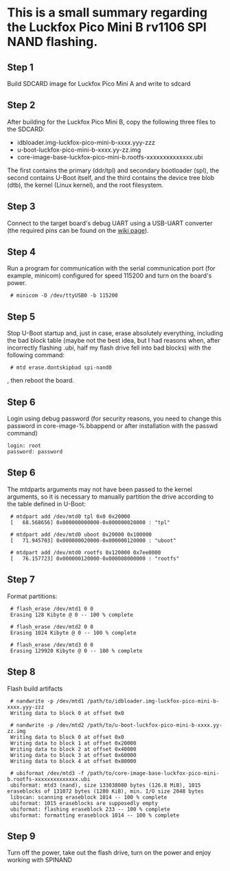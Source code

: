 

# This is a small summary regarding the Luckfox Pico Mini B rv1106 SPI NAND flashing.

## Step 1

Build SDCARD image for Luckfox Pico Mini A and write to sdcard

## Step 2

After building for the Luckfox Pico Mini B, copy the following three files to the SDCARD:
- idbloader.img-luckfox-pico-mini-b-xxxx.yyy-zzz
- u-boot-luckfox-pico-mini-b-xxxx.yy-zz.img
- core-image-base-luckfox-pico-mini-b.rootfs-xxxxxxxxxxxxxx.ubi

The first contains the primary (ddr/tpl) and secondary bootloader (spl), the second contains U-Boot itself, and the third contains the device tree blob (dtb), the kernel (Linux kernel), and the root filesystem.

## Step 3

Connect to the target board's debug UART using a USB-UART converter (the required pins can be found on the [wiki page](https://wiki.luckfox.com/Luckfox-Pico-Plus-Mini/UART)).

## Step 4

Run a program for communication with the serial communication port (for example, minicom) configured for speed 115200 and turn on the board's power.

```
 # minicom -D /dev/ttyUSB0 -b 115200
```

## Step 5

Stop U-Boot startup and, just in case, erase absolutely everything, including the bad block table (maybe not the best idea, but I had reasons when, after incorrectly flashing .ubi, half my flash drive fell into bad blocks) with the following command:

```
 # mtd erase.dontskipbad spi-nand0
```

, then reboot the board.

## Step 6

Login using debug password (for security reasons, you need to change this password in core-image-%.bbappend or after installation with the passwd command)

```
login: root
password: password
```

## Step 6

The mtdparts arguments may not have been passed to the kernel arguments, so it is necessary to manually partition the drive according to the table defined in U-Boot:

```
 # mtdpart add /dev/mtd0 tpl 0x0 0x20000
 [   68.568656] 0x000000000000-0x000000020000 : "tpl"

 # mtdpart add /dev/mtd0 uboot 0x20000 0x100000
 [   71.945703] 0x000000020000-0x000000120000 : "uboot"

 # mtdpart add /dev/mtd0 rootfs 0x120000 0x7ee0000
 [   76.157723] 0x000000120000-0x000008000000 : "rootfs"
```

## Step 7

Format partitions:

```
 # flash_erase /dev/mtd1 0 0
 Erasing 128 Kibyte @ 0 -- 100 % complete 

 # flash_erase /dev/mtd2 0 0
 Erasing 1024 Kibyte @ 0 -- 100 % complete 

 # flash_erase /dev/mtd3 0 0
 Erasing 129920 Kibyte @ 0 -- 100 % complete 
```

## Step 8

Flash build artifacts

```
 # nandwrite -p /dev/mtd1 /path/to/idbloader.img-luckfox-pico-mini-b-xxxx.yyy-zzz
 Writing data to block 0 at offset 0x0

 # nandwrite -p /dev/mtd2 /path/to/u-boot-luckfox-pico-mini-b-xxxx.yy-zz.img
 Writing data to block 0 at offset 0x0
 Writing data to block 1 at offset 0x20000
 Writing data to block 2 at offset 0x40000
 Writing data to block 3 at offset 0x60000
 Writing data to block 4 at offset 0x80000

 # ubiformat /dev/mtd3 -f /path/to/core-image-base-luckfox-pico-mini-b.rootfs-xxxxxxxxxxxxxx.ubi
 ubiformat: mtd3 (nand), size 133038080 bytes (126.8 MiB), 1015 eraseblocks of 131072 bytes (1280 KiB), min. I/O size 2048 bytes
 libscan: scanning eraseblock 1014 -- 100 % complete  
 ubiformat: 1015 eraseblocks are supposedly empty
 ubiformat: flashing eraseblock 233 -- 100 % complete  
 ubiformat: formatting eraseblock 1014 -- 100 % complete
```

## Step 9

Turn off the power, take out the flash drive, turn on the power and enjoy working with SPINAND
